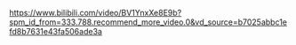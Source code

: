 https://www.bilibili.com/video/BV1YnxXe8E9b?spm_id_from=333.788.recommend_more_video.0&vd_source=b7025abbc1efd8b7631e43fa506ade3a